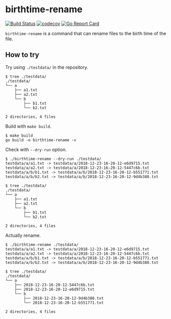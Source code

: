 # birthtime-rename

[![Build Status](https://travis-ci.com/hioki-daichi/birthtime-rename.svg?branch=master)](https://travis-ci.com/hioki-daichi/birthtime-rename)
[![codecov](https://codecov.io/gh/hioki-daichi/birthtime-rename/branch/master/graph/badge.svg)](https://codecov.io/gh/hioki-daichi/birthtime-rename)
[![Go Report Card](https://goreportcard.com/badge/github.com/hioki-daichi/birthtime-rename)](https://goreportcard.com/report/github.com/hioki-daichi/birthtime-rename)

`birthtime-rename` is a command that can rename files to the birth time of the file.

## How to try

Try using `./testdata/` in the repository.

```shell
$ tree ./testdata/
./testdata/
└── a
    ├── a1.txt
    ├── a2.txt
    └── b
        ├── b1.txt
        └── b2.txt

2 directories, 4 files
```

Build with `make build`.

```shell
$ make build
go build -o birthtime-rename -v
```

Check with `--dry-run` option.

```shell
$ ./birthtime-rename --dry-run ./testdata/
testdata/a/a1.txt -> testdata/a/2018-12-23-16-20-12-e6d9715.txt
testdata/a/a2.txt -> testdata/a/2018-12-23-16-20-12-5447c6b.txt
testdata/a/b/b1.txt -> testdata/a/b/2018-12-23-16-20-12-b551771.txt
testdata/a/b/b2.txt -> testdata/a/b/2018-12-23-16-20-12-9d4b380.txt

$ tree ./testdata/
./testdata/
└── a
    ├── a1.txt
    ├── a2.txt
    └── b
        ├── b1.txt
        └── b2.txt

2 directories, 4 files
```

Actually rename.

```shell
$ ./birthtime-rename ./testdata/
testdata/a/a1.txt -> testdata/a/2018-12-23-16-20-12-e6d9715.txt
testdata/a/a2.txt -> testdata/a/2018-12-23-16-20-12-5447c6b.txt
testdata/a/b/b1.txt -> testdata/a/b/2018-12-23-16-20-12-b551771.txt
testdata/a/b/b2.txt -> testdata/a/b/2018-12-23-16-20-12-9d4b380.txt

$ tree ./testdata/
./testdata/
└── a
    ├── 2018-12-23-16-20-12-5447c6b.txt
    ├── 2018-12-23-16-20-12-e6d9715.txt
    └── b
        ├── 2018-12-23-16-20-12-9d4b380.txt
        └── 2018-12-23-16-20-12-b551771.txt

2 directories, 4 files
```

